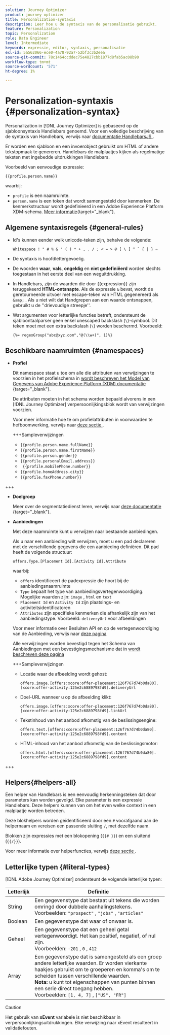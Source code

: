 ```yaml
---
solution: Journey Optimizer
product: journey optimizer
title: Personalization-syntaxis
description: Leer hoe u de syntaxis van de personalisatie gebruikt.
feature: Personalization
topic: Personalization
role: Data Engineer
level: Intermediate
keywords: expressie, editor, syntaxis, personalisatie
exl-id: 5a562066-ece0-4a78-92a7-52bf3c3b2eea
source-git-commit: 78c1464ccddec75e4827cbb1877d8fab5ac08b90
workflow-type: tm+mt
source-wordcount: '571'
ht-degree: 1%

---
```


# Personalization-syntaxis {#personalization-syntax}

Personalization in [!DNL Journey Optimizer] is gebaseerd op de sjabloonsyntaxis Handlebars genoemd. Voor een volledige beschrijving van de syntaxis van Handlebars, verwijs naar [ documentatie HandlebarsJS ](https://handlebarsjs.com/).

Er worden een sjabloon en een invoerobject gebruikt om HTML of andere tekstopmaak te genereren. Handlebars de malplaatjes kijken als regelmatige teksten met ingebedde uitdrukkingen Handlebars.

Voorbeeld van eenvoudige expressie:

`{{profile.person.name}}`

waarbij:

* `profile` is een naamruimte.
* `person.name` is een token dat wordt samengesteld door kenmerken. De kenmerkstructuur wordt gedefinieerd in een Adobe Experience Platform XDM-schema. [Meer informatie](https://experienceleague.adobe.com/docs/experience-platform/xdm/home.html?lang=nl){target="_blank"}.

## Algemene syntaxisregels {#general-rules}

* Id&#39;s kunnen eender welk unicode-teken zijn, behalve de volgende:

  ```
  Whitespace ! " # % & ' ( ) * + , . / ; < = > @ [ \ ] ^ ` { | } ~
  ```

* De syntaxis is hoofdlettergevoelig.

* De woorden **waar**, **vals**, **ongeldig** en **niet gedefiniëerd** worden slechts toegestaan in het eerste deel van een weguitdrukking.

* In Handlebars, zijn de waarden die door {{expression}} zijn teruggekeerd **HTML-ontsnapte**. Als de expressie `&` bevat, wordt de geretourneerde uitvoer met escape-teken van HTML gegenereerd als `&amp;` . Als u niet wilt dat Handgrepen aan een waarde ontsnappen, gebruikt u de &#39;&#39;drievoudige streepje&#39;&#39;.

* Wat argumenten voor letterlijke functies betreft, ondersteunt de sjabloontaalparser geen enkel unescaped backslash (`\`)-symbool. Dit teken moet met een extra backslash (`\`) worden beschermd. Voorbeeld:

  `{%= regexGroup("abc@xyz.com","@(\\w+)", 1)%}`

## Beschikbare naamruimten {#namespaces}

* **Profiel**

  Dit namespace staat u toe om alle die attributen van verwijzingen te voorzien in het profielschema in [ wordt beschreven het Model van Gegevens van Adobe Experience Platform (XDM) documentatie ](https://experienceleague.adobe.com/docs/experience-platform/xdm/home.html?lang=nl) {target="_blank"}.

  De attributen moeten in het schema worden bepaald alvorens in een [!DNL Journey Optimizer] verpersoonlijkingsblok wordt van verwijzingen voorzien.

  Voor meer informatie hoe te om profielattributen in voorwaarden te hefboomwerking, verwijs naar [ deze sectie ](functions/helpers.md#if-function).

  +++Sampleverwijzingen

   * `{{profile.person.name.fullName}}`
   * `{{profile.person.name.firstName}}`
   * `{{profile.person.gender}}`
   * `{{profile.personalEmail.address}}`
   * ` {{profile.mobilePhone.number}}`
   * `{{profile.homeAddress.city}}`
   * `{{profile.faxPhone.number}}`

+++

* **Doelgroep**

  Meer over de segmentatiedienst leren, verwijs naar [ deze documentatie ](https://experienceleague.adobe.com/docs/experience-platform/segmentation/home.html) {target="_blank"}.

* **Aanbiedingen**

  Met deze naamruimte kunt u verwijzen naar bestaande aanbiedingen.

  Als u naar een aanbieding wilt verwijzen, moet u een pad declareren met de verschillende gegevens die een aanbieding definiëren. Dit pad heeft de volgende structuur:

  `offers.Type.[Placement Id].[Activity Id].Attribute`

  waarbij:

   * `offers` identificeert de padexpressie die hoort bij de aanbiedingsnaamruimte
   * `Type` bepaalt het type van aanbiedingsvertegenwoordiging. Mogelijke waarden zijn: `image` , `html` en `text`
   * `Placement Id` en `Activity Id` zijn plaatsings- en activiteitsidentificatoren
   * `Attributes` zijn specifieke kenmerken die afhankelijk zijn van het aanbiedingstype. Voorbeeld: `deliveryUrl` voor afbeeldingen

  Voor meer informatie over Besluiten API en op de vertegenwoordiging van de Aanbieding, verwijs naar [ deze pagina ](../offers/api-reference/offer-delivery-api/decisioning-api.md)

  Alle verwijzingen worden bevestigd tegen het Schema van Aanbiedingen met een bevestigingsmechanisme dat in [ wordt beschreven deze pagina ](../personalization/personalization-build-expressions.md)

  +++Sampleverwijzingen

   * Locatie waar de afbeelding wordt gehost:

     `offers.image.[offers:xcore:offer-placement:126f767d74b0da80].[xcore:offer-activity:125e2c6889798fd9].deliveryUrl`

   * Doel-URL wanneer u op de afbeelding klikt:

     `offers.image.[offers:xcore:offer-placement:126f767d74b0da80].[xcore:offer-activity:125e2c6889798fd9].linkUrl`

   * Tekstinhoud van het aanbod afkomstig van de beslissingsengine:

     `offers.text.[offers:xcore:offer-placement:126f767d74b0da80].[xcore:offer-activity:125e2c6889798fd9].content`

   * HTML-inhoud van het aanbod afkomstig van de beslissingsmotor:

     `offers.html.[offers:xcore:offer-placement:126f767d74b0da80].[xcore:offer-activity:125e2c6889798fd9].content`

+++

## Helpers{#helpers-all}

Een helper van Handlebars is een eenvoudig herkenningsteken dat door parameters kan worden gevolgd. Elke parameter is een expressie Handlebars. Deze helpers kunnen van om het even welke context in een malplaatje worden betreden.

Deze blokhelpers worden geïdentificeerd door een `#` voorafgaand aan de helpernaam en vereisen een passende sluiting `/`, met dezelfde naam.

Blokken zijn expressies met een blokopening (`{{# }}`) en een sluitend (`{{/}}`).

Voor meer informatie over helperfuncties, verwijs [ deze sectie ](functions/helpers.md).

## Letterlijke typen {#literal-types}

[!DNL Adobe Journey Optimizer] ondersteunt de volgende letterlijke typen:

| Letterlijk | Definitie |
| ------- | ---------- |
| String | Een gegevenstype dat bestaat uit tekens die worden omringd door dubbele aanhalingstekens. <br> Voorbeelden: `"prospect"` , `"jobs"` , `"articles"` |
| Boolean | Een gegevenstype dat waar of onwaar is. |
| Geheel | Een gegevenstype dat een geheel getal vertegenwoordigt. Het kan positief, negatief, of nul zijn. <br> Voorbeelden: `-201` , `0` , `412` |
| Array | Een gegevenstype dat is samengesteld als een groep andere letterlijke waarden. Er worden vierkante haakjes gebruikt om te groeperen en komma&#39;s om te scheiden tussen verschillende waarden. <br> **Nota:** u kunt tot eigenschappen van punten binnen een serie direct toegang hebben. <br> Voorbeelden: `[1, 4, 7]` , `["US", "FR"]` |

>[!CAUTION]
>
>Het gebruik van **xEvent** variabele is niet beschikbaar in verpersoonlijkingsuitdrukkingen. Elke verwijzing naar xEvent resulteert in validatiefouten.
